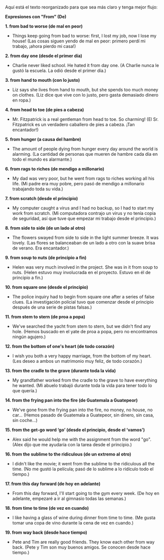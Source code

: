 Aquí está el texto reorganizado para que sea más claro y tenga mejor flujo:

**Expresiones con "From" (De)**

**1. from bad to worse (de mal en peor)**

*   Things keep going from bad to worse: first, I lost my job, now I lose my house! (Las cosas siguen yendo de mal en peor: primero perdí mi trabajo, ¡ahora pierdo mi casa!)

**2. from day one (desde el primer día)**

*   Charlie never liked school. He hated it from day one. (A Charlie nunca le gustó la escuela. La odió desde el primer día.)

**3. from hand to mouth (con lo justo)**

*   Liz says she lives from hand to mouth, but she spends too much money on clothes. (Liz dice que vive con lo justo, pero gasta demasiado dinero en ropa.)

**4. from head to toe (de pies a cabeza)**

*   Mr. Fitzpatrick is a real gentleman from head to toe. So charming! (El Sr. Fitzpatrick es un verdadero caballero de pies a cabeza. ¡Tan encantador!)

**5. from hunger (a causa del hambre)**

*   The amount of people dying from hunger every day around the world is alarming. (La cantidad de personas que mueren de hambre cada día en todo el mundo es alarmante.)

**6. from rags to riches (de mendigo a millonario)**

*   My dad was very poor, but he went from rags to riches working all his life. (Mi padre era muy pobre, pero pasó de mendigo a millonario trabajando toda su vida.)

**7. from scratch (desde el principio)**

*   My computer caught a virus and I had no backup, so I had to start my work from scratch. (Mi computadora contrajo un virus y no tenía copia de seguridad, así que tuve que empezar mi trabajo desde el principio.)

**8. from side to side (de un lado al otro)**

*   The flowers swayed from side to side in the light summer breeze. It was lovely. (Las flores se balanceaban de un lado a otro con la suave brisa de verano. Era encantador.)

**9. from soup to nuts (de principio a fin)**

*   Helen was very much involved in the project. She was in it from soup to nuts. (Helen estuvo muy involucrada en el proyecto. Estuvo en él de principio a fin.)

**10. from square one (desde el principio)**

*   The police inquiry had to begin from square one after a series of false clues. (La investigación policial tuvo que comenzar desde el principio después de una serie de pistas falsas.)

**11. from stem to stern (de proa a popa)**

*   We've searched the yacht from stem to stern, but we didn't find any hole. (Hemos buscado en el yate de proa a popa, pero no encontramos ningún agujero.)

**12. from the bottom of one's heart (de todo corazón)**

*   I wish you both a very happy marriage, from the bottom of my heart. (Les deseo a ambos un matrimonio muy feliz, de todo corazón.)

**13. from the cradle to the grave (durante toda la vida)**

*   My grandfather worked from the cradle to the grave to have everything he wanted. (Mi abuelo trabajó durante toda la vida para tener todo lo que quería.)

**14. from the frying pan into the fire (de Guatemala a Guatepeor)**

*   We've gone from the frying pan into the fire, no money, no house, no car... (Hemos pasado de Guatemala a Guatepeor, sin dinero, sin casa, sin coche...)

**15. from the get-go word ‘go’ (desde el principio, desde el ‘vamos’)**

*   Alex said he would help me with the assignment from the word "go". (Alex dijo que me ayudaría con la tarea desde el principio.)

**16. from the sublime to the ridiculous (de un extremo al otro)**

*   I didn't like the movie; it went from the sublime to the ridiculous all the time. (No me gustó la película; pasó de lo sublime a lo ridículo todo el tiempo.)

**17. from this day forward (de hoy en adelante)**

*   From this day forward, I'll start going to the gym every week. (De hoy en adelante, empezaré a ir al gimnasio todas las semanas.)

**18. from time to time (de vez en cuando)**

*   I like having a glass of wine during dinner from time to time. (Me gusta tomar una copa de vino durante la cena de vez en cuando.)

**19. from way back (desde hace tiempo)**

*   Pete and Tim are really good friends. They know each other from way back. (Pete y Tim son muy buenos amigos. Se conocen desde hace tiempo.)
